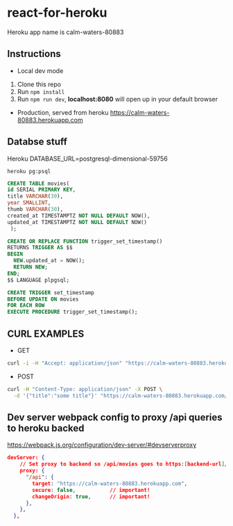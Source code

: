 # react-for-heroku

Heroku app name is calm-waters-80883

## Instructions

- Local dev mode

1. Clone this repo
2. Run `npm install`
3. Run `npm run dev`, **localhost:8080** will open up in your default browser

- Production, served from heroku
  <https://calm-waters-80883.herokuapp.com>

## Databse stuff

Heroku DATABASE_URL=postgresql-dimensional-59756

`heroku pg:psql`

```sql
CREATE TABLE movies(
id SERIAL PRIMARY KEY,
title VARCHAR(30),
year SMALLINT,
thumb VARCHAR(30),
created_at TIMESTAMPTZ NOT NULL DEFAULT NOW(),
updated_at TIMESTAMPTZ NOT NULL DEFAULT NOW()
 );

CREATE OR REPLACE FUNCTION trigger_set_timestamp()
RETURNS TRIGGER AS $$
BEGIN
  NEW.updated_at = NOW();
  RETURN NEW;
END;
$$ LANGUAGE plpgsql;

CREATE TRIGGER set_timestamp
BEFORE UPDATE ON movies
FOR EACH ROW
EXECUTE PROCEDURE trigger_set_timestamp();

```

## CURL EXAMPLES

- GET

```bash
curl -i -H "Accept: application/json" "https://calm-waters-80883.herokuapp.com/api/movies"
```

- POST

```bash
curl -H "Content-Type: application/json" -X POST \
  -d '{"title":"some title"}' "https://calm-waters-80883.herokuapp.com/api/movies"
```

## Dev server webpack config to proxy /api queries to heroku backed

<https://webpack.js.org/configuration/dev-server/#devserverproxy>

```json
devServer: {
    // Set proxy to backend so /api/movies goes to https:[backend-url]/movies
    proxy: {
      "/api": {
        target: "https://calm-waters-80883.herokuapp.com",
        secure: false,           // important!
        changeOrigin: true,      // important!
      },
    },
  },
```
